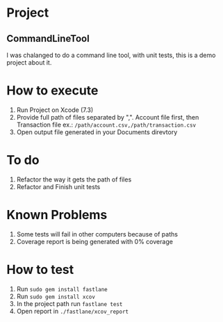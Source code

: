# Project
## CommandLineTool
I was chalanged to do a command line tool, with unit tests, this is a demo project about it.

# How to execute
1. Run Project on Xcode (7.3)
2. Provide full path of files separated by ",". Account file first, then Transaction file ex.: ```/path/account.csv,/path/transaction.csv```
3. Open output file generated in your Documents direvtory

# To do
1. Refactor the way it gets the path of files
2. Refactor and Finish unit tests

# Known Problems
1. Some tests will fail in other computers because of paths
2. Coverage report is being generated with 0% coverage

# How to test
1. Run ```sudo gem install fastlane```
2. Run ```sudo gem install xcov```
3. In the project path run ```fastlane test```
4. Open report in ```./fastlane/xcov_report```

